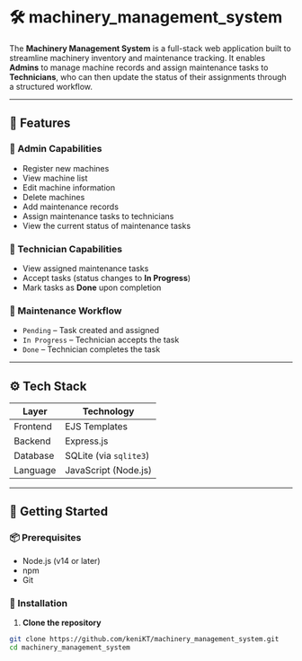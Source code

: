 # 🛠️ machinery_management_system

The **Machinery Management System** is a full-stack web application built to streamline machinery inventory and maintenance tracking. It enables **Admins** to manage machine records and assign maintenance tasks to **Technicians**, who can then update the status of their assignments through a structured workflow.

---

## 🚀 Features

### 👤 Admin Capabilities
- Register new machines
- View machine list
- Edit machine information
- Delete machines
- Add maintenance records
- Assign maintenance tasks to technicians
- View the current status of maintenance tasks

### 🧰 Technician Capabilities
- View assigned maintenance tasks
- Accept tasks (status changes to **In Progress**)
- Mark tasks as **Done** upon completion

### 🔄 Maintenance Workflow
- `Pending` – Task created and assigned
- `In Progress` – Technician accepts the task
- `Done` – Technician completes the task

---

## ⚙️ Tech Stack

| Layer        | Technology     |
|--------------|----------------|
| Frontend     | EJS Templates  |
| Backend      | Express.js     |
| Database     | SQLite (via `sqlite3`) |
| Language     | JavaScript (Node.js) |

---

## 🏁 Getting Started

### 📦 Prerequisites
- Node.js (v14 or later)
- npm
- Git

### 🔧 Installation

1. **Clone the repository**

```bash
git clone https://github.com/keniKT/machinery_management_system.git
cd machinery_management_system
